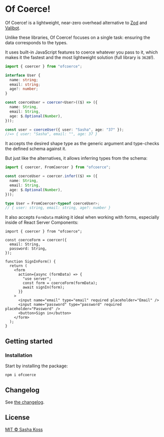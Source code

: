 # Of Coerce!

Of Coerce! is a lightweight, near-zero overhead alternative to [Zod](https://zod.dev/) and [Valibot](https://valibot.dev/).

Unlike these libraries, Of Coerce! focuses on a single task: ensuring the data corresponds to the types.

It uses built-in JavaScript features to coerce whatever you pass to it, which makes it the fastest and the most lightweight solution (full library is `362B`!).

```ts
import { coercer } from "ofcoerce";

interface User {
  name: string;
  email: string;
  age?: number;
}

const coerceUser = coercer<User>(($) => ({
  name: String,
  email: String,
  age: $.Optional(Number),
}));

const user = coerceUser({ user: "Sasha", age: "37" });
//=> { user: "Sasha", email: "", age: 37 }
```

It accepts the desired shape type as the generic argument and type-checks the defined schema against it.

But just like the alternatives, it allows inferring types from the schema:

```ts
import { coercer, FromCoercer } from "ofcoerce";

const coerceUser = coercer.infer(($) => ({
  name: String,
  email: String,
  age: $.Optional(Number),
}));

type User = FromCoercer<typeof coerceUser>;
// { user: string, email: string, age?: number }
```

It also accepts `FormData` making it ideal when working with forms, especially inside of React Server Components:

```tsx
import { coercer } from "ofcoerce";

const coerceForm = coercer({
  email: String,
  password: String,
});

function SignInForm() {
  return (
    <form
      action={async (formData) => {
        "use server";
        const form = coerceForm(formData);
        await signIn(form);
      }}
    >
      <input name="email" type="email" required placeholder="Email" />
      <input name="password" type="password" required placeholder="Password" />
      <button>Sign in</button>
    </form>
  );
}
```

## Getting started

### Installation

Start by installing the package:

```sh
npm i ofcoerce
```

## Changelog

See [the changelog](./CHANGELOG.md).

## License

[MIT © Sasha Koss](https://kossnocorp.mit-license.org/)
